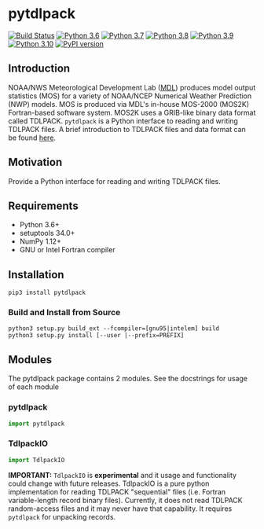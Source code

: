 # pytdlpack

[![Build Status](https://app.travis-ci.com/eengl/pytdlpack.svg?branch=master)](https://app.travis-ci.com/eengl/pytdlpack)
[![Python 3.6](https://img.shields.io/badge/python-3.6-blue.svg)](https://www.python.org/downloads/release/python-360/)
[![Python 3.7](https://img.shields.io/badge/python-3.7-blue.svg)](https://www.python.org/downloads/release/python-370/)
[![Python 3.8](https://img.shields.io/badge/python-3.8-blue.svg)](https://www.python.org/downloads/release/python-380/)
[![Python 3.9](https://img.shields.io/badge/python-3.9-blue.svg)](https://www.python.org/downloads/release/python-390/)
[![Python 3.10](https://img.shields.io/badge/python-3.10-blue.svg)](https://www.python.org/downloads/release/python-3100/)
[![PyPI version](https://badge.fury.io/py/pytdlpack.svg)](https://badge.fury.io/py/pytdlpack)

## Introduction

NOAA/NWS Meteorological Development Lab ([MDL](https://www.weather.gov/mdl/)) produces model output statistics (MOS) for a variety of NOAA/NCEP Numerical Weather Prediction (NWP) models.  MOS is produced via MDL's in-house MOS-2000 (MOS2K) Fortran-based software system.  MOS2K uses a GRIB-like binary data format called TDLPACK.  `pytdlpack` is a Python interface to reading and writing TDLPACK files.  A brief introduction to TDLPACK files and data format can be found [here](TDLPACK.md).

## Motivation

Provide a Python interface for reading and writing TDLPACK files.

## Requirements
* Python 3.6+
* setuptools 34.0+
* NumPy 1.12+
* GNU or Intel Fortran compiler

## Installation

```shell
pip3 install pytdlpack
```

### Build and Install from Source

```shell
python3 setup.py build_ext --fcompiler=[gnu95|intelem] build
python3 setup.py install [--user |--prefix=PREFIX]
```
## Modules

The pytdlpack package contains 2 modules.  See the docstrings for usage of each module

### pytdlpack

```python
import pytdlpack
```

### TdlpackIO

```python
import TdlpackIO
```
**IMPORTANT:** ```TdlpackIO``` is **experimental** and it usage and functionality could change with future releases.  TdlpackIO is a pure python implementation for reading TDLPACK "sequential" files (i.e. Fortran variable-length record binary files).  Currently, it does not read TDLPACK random-access files and it may never have that capability.  It requires ```pytdlpack``` for unpacking records.
